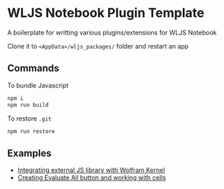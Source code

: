 # WLJS Notebook Plugin Template

A boilerplate for writting various plugins/extensions for WLJS Notebook

Clone it to `<AppData>/wljs_packages/` folder and restart an app

## Commands

To bundle Javascript

```bash
npm i
npm run build
```

To restore `.git` 

```bash
npm run restore
```

## Examples
- [Integrating external JS library with Wolfram Kernel](https://github.com/JerryI/wljs-plugin-example-1)
- [Creating Evaluate All button and working with cells](https://github.com/JerryI/wljs-plugin-example-2)